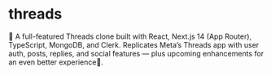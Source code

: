# threads
🚀 A full-featured Threads clone built with React, Next.js 14 (App Router), TypeScript, MongoDB, and Clerk. Replicates Meta’s Threads app with user auth, posts, replies, and social features — plus upcoming enhancements for an even better experience🧭.
